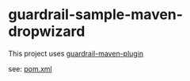 # guardrail-sample-maven-dropwizard

This project uses [guardrail-maven-plugin](https://github.com/guardrail-dev/guardrail-maven-plugin)


see: [pom.xml](https://github.com/guardrail-dev/guardrail-sample-maven-dropwizard/blob/master/pom.xml#L119)
